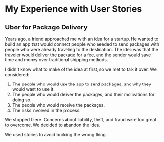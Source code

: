 # My Experience with User Stories

## Uber for Package Delivery

Years ago, a friend approached me with an idea for a startup. He wanted to build an app that would connect people who needed to send packages with people who were already traveling to the destination. The idea was that the traveler would deliver the package for a fee, and the sender would save time and money over traditional shipping methods.

I didn't know what to make of the idea at first, so we met to talk it over. We considered:

1. The people who would use the app to send packages, and why they would want to use it.
2. The people who would deliver the packages, and their motivations for doing so.
3. The people who would receive the packages.
4. The risks involved in the process.

We stopped there. Concerns about liability, theft, and fraud were too great to overcome. We decided to abandon the idea.

We used stories to avoid building the wrong thing.
